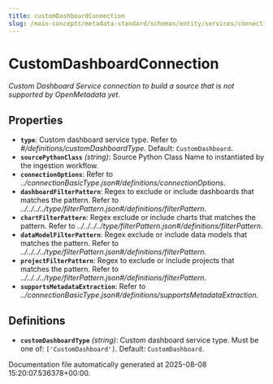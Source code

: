 ```yaml
---
title: customDashboardConnection
slug: /main-concepts/metadata-standard/schemas/entity/services/connections/dashboard/customdashboardconnection
---
```


# CustomDashboardConnection

*Custom Dashboard Service connection to build a source that is not supported by OpenMetadata yet.*

## Properties

- **`type`**: Custom dashboard service type. Refer to *#/definitions/customDashboardType*. Default: `CustomDashboard`.
- **`sourcePythonClass`** *(string)*: Source Python Class Name to instantiated by the ingestion workflow.
- **`connectionOptions`**: Refer to *../connectionBasicType.json#/definitions/connectionOptions*.
- **`dashboardFilterPattern`**: Regex to exclude or include dashboards that matches the pattern. Refer to *../../../../type/filterPattern.json#/definitions/filterPattern*.
- **`chartFilterPattern`**: Regex exclude or include charts that matches the pattern. Refer to *../../../../type/filterPattern.json#/definitions/filterPattern*.
- **`dataModelFilterPattern`**: Regex exclude or include data models that matches the pattern. Refer to *../../../../type/filterPattern.json#/definitions/filterPattern*.
- **`projectFilterPattern`**: Regex to exclude or include projects that matches the pattern. Refer to *../../../../type/filterPattern.json#/definitions/filterPattern*.
- **`supportsMetadataExtraction`**: Refer to *../connectionBasicType.json#/definitions/supportsMetadataExtraction*.
## Definitions

- **`customDashboardType`** *(string)*: Custom dashboard service type. Must be one of: `['CustomDashboard']`. Default: `CustomDashboard`.


Documentation file automatically generated at 2025-08-08 15:20:07.536378+00:00.
